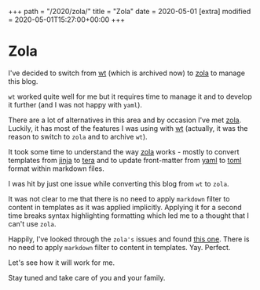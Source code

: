+++
path = "/2020/zola/"
title = "Zola"
date = 2020-05-01
[extra]
modified = 2020-05-01T15:27:00+00:00
+++
# Zola

I've decided to switch from [wt][wt] (which is archived now) to [zola][zola] to
manage this blog.

`wt` worked quite well for me but it requires time to manage it and to
develop it further (and I was not happy with `yaml`).

There are a lot of alternatives in this area and by occasion I've met
[zola][zola]. Luckily, it has most of the features I was using with [wt][wt]
(actually, it was the reason to switch to `zola` and to archive `wt`).

It took some time to understand the way [zola][zola] works - mostly to convert
templates from [jinja][jinja] to [tera][tera] and to update front-matter
from [yaml][yaml] to [toml][toml] format within markdown files.

I was hit by just one issue while converting this blog from `wt` to `zola`.

It was not clear to me that there is no need to apply `markdown` filter to
content in templates as it was applied implicitly. Applying it for a second
time breaks syntax highlighting formatting which led me to a thought that I
can't use `zola`.

Happily, I've looked through the `zola's` issues and found [this
one][zola-markdown-issue]. There is no need to apply `markdown` filter to
content in templates. Yay. Perfect.

Let's see how it will work for me.

Stay tuned and take care of you and your family.

[wt]: https://github.com/ysegorov/wt/
[zola]: https://www.getzola.org/
[jinja]: https://jinja.palletsprojects.com/
[tera]: https://tera.netlify.app/
[yaml]: https://yaml.org
[toml]: https://github.com/toml-lang/toml
[zola-markdown-issue]: https://github.com/getzola/zola/issues/989
